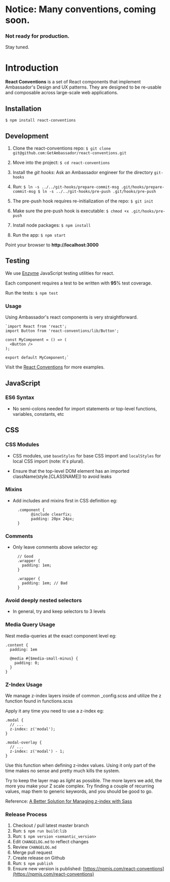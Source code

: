 # Notice: Many conventions, coming soon.
### Not ready for production.
Stay tuned.

# Introduction
**React Conventions** is a set of React components that implement Ambassador's Design and UX patterns. They are designed to be re-usable and composable across large-scale web applications.

## Installation
`$ npm install react-conventions`

## Development
1) Clone the react-conventions repo:
`$ git clone git@github.com:GetAmbassador/react-conventions.git`

2) Move into the project:
`$ cd react-conventions`

3) Install the *git hooks*:
Ask an Ambassador engineer for the directory `git-hooks`

4) Run:
	`$ ln -s ../../git-hooks/prepare-commit-msg .git/hooks/prepare-commit-msg
	$ ln -s ../../git-hooks/pre-push .git/hooks/pre-push`

5) The pre-push hook requires re-initialization of the repo:
`$ git init`

6) Make sure the pre-push hook is executable:
`$ chmod +x .git/hooks/pre-push`

7) Install node packages:
`$ npm install`

8) Run the app:
`$ npm start`

Point your browser to **http://localhost:3000**

## Testing
We use [Enzyme](https://github.com/airbnb/enzyme) JavaScript testing utilities for react.

Each component requires a test to be written with **95**% test coverage.

Run the tests:
`$ npm test`

### Usage
Using Ambassador's react components is very straightforward.

	`import React from 'react';
	import Button from 'react-conventions/lib/Button';

	const MyComponent = () => (
	  <Button />
	);

	export default MyComponent;`

Visit the [React Conventions](http://react-conventions.herokuapp.com) for more examples.

## JavaScript

### ES6 Syntax
- No semi-colons needed for import statements or top-level functions, variables, constants, etc

## CSS

### CSS Modules
- CSS modules, use `baseStyles` for base CSS import and `localStyles` for local CSS import (note: it's plural).

- Ensure that the top-level DOM element has an imported className(style.[CLASSNAME]) to avoid leaks

### Mixins

- Add includes and mixins first in CSS definition eg:

		.component {
			  @include clearfix;
			  padding: 20px 24px;
		}


### Comments

- Only leave comments above selector eg:

		// Good
		.wrapper {
		  padding: 1em;
		}

		.wrapper {
		  padding: 1em; // Bad
		}

### Avoid deeply nested selectors

- In general, try and keep selectors to 3 levels


### Media Query Usage

Nest media-queries at the exact component level eg:

	.content {
	  padding: 1em

	  @media #{$media-small-minus} {
	    padding: 0;
	  }
	}

### Z-Index Usage

We manage z-index layers inside of common _config.scss and utilize the z function found in functions.scss

Apply it any time you need to use a z-index eg:

	.modal {
	  // ...
	  z-index: z('modal');
	}

	.modal-overlay {
	  // ...
	  z-index: z('modal') - 1;
	}

Use this function when defining z-index values. Using it only part of the time makes no sense and pretty much kills the system.

Try to keep the layer map as _light_ as possible. The more layers we add, the more you make your Z scale complex. Try finding a couple of recurring values, map them to generic keywords, and you should be good to go.

Reference: [A Better Solution for Managing z-index with Sass](http://www.sitepoint.com/better-solution-managing-z-index-sass/)

### Release Process
1) Checkout / pull latest master branch
2) Run: `$ npm run build:lib`
3) Run: `$ npm version <semantic_version>`
4) Edit `CHANGELOG.md` to reflect changes
5) Review `CHANGELOG.md`
6) Merge pull request
7) Create release on Github
8) Run: `$ npm publish`
9) Ensure new version is published: [https://npmjs.com/react-conventions](https://npmjs.com/react-conventions)
